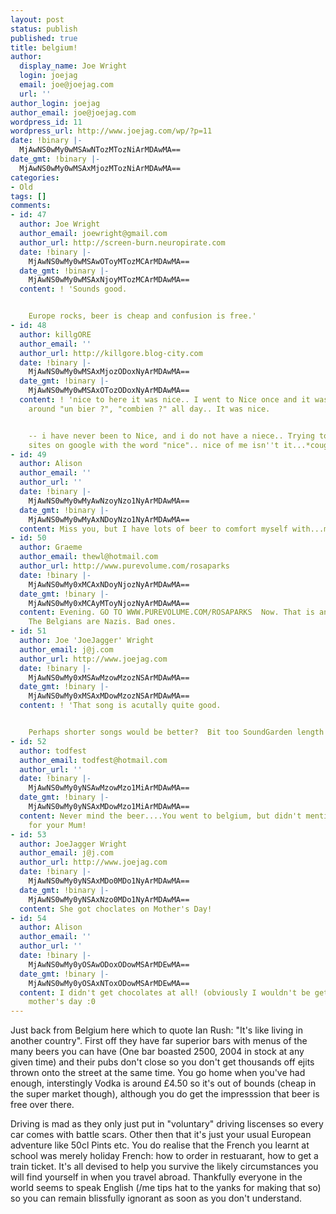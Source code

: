 ```yaml
---
layout: post
status: publish
published: true
title: belgium!
author:
  display_name: Joe Wright
  login: joejag
  email: joe@joejag.com
  url: ''
author_login: joejag
author_email: joe@joejag.com
wordpress_id: 11
wordpress_url: http://www.joejag.com/wp/?p=11
date: !binary |-
  MjAwNS0wMy0wMSAwNTozMTozNiArMDAwMA==
date_gmt: !binary |-
  MjAwNS0wMy0wMSAxMjozMTozNiArMDAwMA==
categories:
- Old
tags: []
comments:
- id: 47
  author: Joe Wright
  author_email: joewright@gmail.com
  author_url: http://screen-burn.neuropirate.com
  date: !binary |-
    MjAwNS0wMy0wMSAwOToyMTozMCArMDAwMA==
  date_gmt: !binary |-
    MjAwNS0wMy0wMSAxNjoyMTozMCArMDAwMA==
  content: ! 'Sounds good.


    Europe rocks, beer is cheap and confusion is free.'
- id: 48
  author: killgORE
  author_email: ''
  author_url: http://killgore.blog-city.com
  date: !binary |-
    MjAwNS0wMy0wMSAxMjozODoxNyArMDAwMA==
  date_gmt: !binary |-
    MjAwNS0wMy0wMSAxOTozODoxNyArMDAwMA==
  content: ! 'nice to here it was nice.. I went to Nice once and it was nice. Sat
    around "un bier ?", "combien ?" all day.. It was nice.


    -- i have never been to Nice, and i do not have a niece.. Trying to rank your
    sites on google with the word "nice".. nice of me isn''t it...*cough* NICE'
- id: 49
  author: Alison
  author_email: ''
  author_url: ''
  date: !binary |-
    MjAwNS0wMy0wMyAwNzoyNzo1NyArMDAwMA==
  date_gmt: !binary |-
    MjAwNS0wMy0wMyAxNDoyNzo1NyArMDAwMA==
  content: Miss you, but I have lots of beer to comfort myself with...mwah ha hah.....
- id: 50
  author: Graeme
  author_email: thewl@hotmail.com
  author_url: http://www.purevolume.com/rosaparks
  date: !binary |-
    MjAwNS0wMy0xMCAxNDoyNjozNyArMDAwMA==
  date_gmt: !binary |-
    MjAwNS0wMy0xMCAyMToyNjozNyArMDAwMA==
  content: Evening. GO TO WWW.PUREVOLUME.COM/ROSAPARKS  Now. That is an order.
    The Belgians are Nazis. Bad ones.
- id: 51
  author: Joe 'JoeJagger' Wright
  author_email: j@j.com
  author_url: http://www.joejag.com
  date: !binary |-
    MjAwNS0wMy0xMSAwMzowMzozNSArMDAwMA==
  date_gmt: !binary |-
    MjAwNS0wMy0xMSAxMDowMzozNSArMDAwMA==
  content: ! 'That song is acutally quite good.


    Perhaps shorter songs would be better?  Bit too SoundGarden length atm!'
- id: 52
  author: todfest
  author_email: todfest@hotmail.com
  author_url: ''
  date: !binary |-
    MjAwNS0wMy0yNSAwMzowMzo1MiArMDAwMA==
  date_gmt: !binary |-
    MjAwNS0wMy0yNSAxMDowMzo1MiArMDAwMA==
  content: Never mind the beer....You went to belgium, but didn't mention buying chocolates
    for your Mum!
- id: 53
  author: JoeJagger Wright
  author_email: j@j.com
  author_url: http://www.joejag.com
  date: !binary |-
    MjAwNS0wMy0yNSAxMDo0MDo1NyArMDAwMA==
  date_gmt: !binary |-
    MjAwNS0wMy0yNSAxNzo0MDo1NyArMDAwMA==
  content: She got choclates on Mother's Day!
- id: 54
  author: Alison
  author_email: ''
  author_url: ''
  date: !binary |-
    MjAwNS0wMy0yOSAwODoxODowMSArMDEwMA==
  date_gmt: !binary |-
    MjAwNS0wMy0yOSAxNToxODowMSArMDEwMA==
  content: I didn't get chocolates at all! (obviously I wouldn't be getting them on
    mother's day :0
---
```

<p>Just back from Belgium here which to quote Ian Rush: "It's like living in another country".  First off they have far superior bars with menus of the many beers you can have (One bar boasted 2500, 2004 in stock at any given time) and their pubs don't close so you don't get thousands off ejits thrown onto the street at the same time.  You go home when you've had enough, interstingly Vodka is around &pound;4.50 so it's out of bounds (cheap in the super market though), although you do get the impresssion that beer is free over there.</p>
<p>Driving is mad as they only just put in "voluntary" driving liscenses so every car comes with battle scars.  Other then that it's just your usual European adventure like 50cl Pints etc.  You do realise that the French you learnt at school was merely holiday French: how to order in restuarant, how to get a train ticket.  It's all devised to help you survive the likely circumstances you will find yourself in when you travel abroad.  Thankfully everyone in the world seems to speak English (/me tips hat to the yanks for making that so) so you can remain blissfully ignorant as soon as you don't understand.</p>
